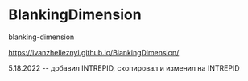 # BlankingDimension
blanking-dimension

https://ivanzhelieznyi.github.io/BlankingDimension/

5.18.2022 -- добавил INTREPID, скопировал и изменил на INTREPID